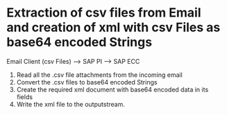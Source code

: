# Extraction of csv files from Email and creation of xml with csv Files as base64 encoded Strings

Email Client (csv Files) --> SAP PI --> SAP ECC

1.  Read all the .csv file attachments from the incoming email
2.  Convert the .csv files to base64 encoded Strings
3.  Create the required xml document with base64 encoded data in its fields
4.  Write the xml file to the outputstream.
